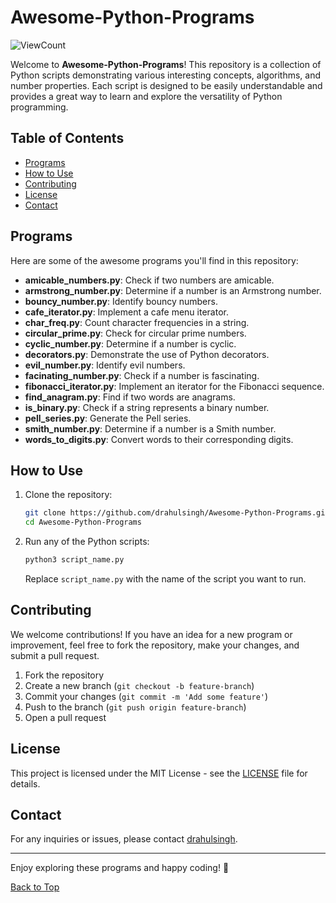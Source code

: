 # Awesome-Python-Programs

![ViewCount](https://views.whatilearened.today/views/github/drahulsingh/Awesome-Python-Programs.svg)

Welcome to **Awesome-Python-Programs**! This repository is a collection of Python scripts demonstrating various interesting concepts, algorithms, and number properties. Each script is designed to be easily understandable and provides a great way to learn and explore the versatility of Python programming.

## Table of Contents

- [Programs](#programs)
- [How to Use](#how-to-use)
- [Contributing](#contributing)
- [License](#license)
- [Contact](#contact)

## Programs

Here are some of the awesome programs you'll find in this repository:

- **amicable_numbers.py**: Check if two numbers are amicable.
- **armstrong_number.py**: Determine if a number is an Armstrong number.
- **bouncy_number.py**: Identify bouncy numbers.
- **cafe_iterator.py**: Implement a cafe menu iterator.
- **char_freq.py**: Count character frequencies in a string.
- **circular_prime.py**: Check for circular prime numbers.
- **cyclic_number.py**: Determine if a number is cyclic.
- **decorators.py**: Demonstrate the use of Python decorators.
- **evil_number.py**: Identify evil numbers.
- **facinating_number.py**: Check if a number is fascinating.
- **fibonacci_iterator.py**: Implement an iterator for the Fibonacci sequence.
- **find_anagram.py**: Find if two words are anagrams.
- **is_binary.py**: Check if a string represents a binary number.
- **pell_series.py**: Generate the Pell series.
- **smith_number.py**: Determine if a number is a Smith number.
- **words_to_digits.py**: Convert words to their corresponding digits.

## How to Use

1. Clone the repository:

    ```bash
    git clone https://github.com/drahulsingh/Awesome-Python-Programs.git
    cd Awesome-Python-Programs
    ```

2. Run any of the Python scripts:

    ```bash
    python3 script_name.py
    ```

    Replace `script_name.py` with the name of the script you want to run.

## Contributing

We welcome contributions! If you have an idea for a new program or improvement, feel free to fork the repository, make your changes, and submit a pull request.

1. Fork the repository
2. Create a new branch (`git checkout -b feature-branch`)
3. Commit your changes (`git commit -m 'Add some feature'`)
4. Push to the branch (`git push origin feature-branch`)
5. Open a pull request

## License

This project is licensed under the MIT License - see the [LICENSE](LICENSE) file for details.

## Contact

For any inquiries or issues, please contact [drahulsingh](https://github.com/drahulsingh).

---

Enjoy exploring these programs and happy coding! 🎉

[Back to Top](#Awesome-Python-Programs)
